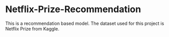 # Netflix-Prize-Recommendation
This is a recommendation based model. The dataset used for this project is Netflix Prize from Kaggle. 
